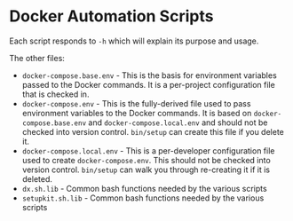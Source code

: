 # Docker Automation Scripts

Each script responds to `-h` which will explain its purpose and usage.

The other files:

* `docker-compose.base.env` - This is the basis for environment variables passed to the Docker commands.  It is a per-project
configuration file that is checked in.
* `docker-compose.env` - This is the fully-derived file used to pass environment variables to the Docker commands. It is based on
`docker-compose.base.env` and `docker-compose.local.env` and should not be checked into version control.  `bin/setup` can create this
file if you delete it.
* `docker-compose.local.env` - This is a per-developer configuration file used to create `docker-compose.env`.  This should not be
checked into version control.  `bin/setup` can walk you through re-creating it if it is deleted.
* `dx.sh.lib` - Common bash functions needed by the various scripts
* `setupkit.sh.lib` - Common bash functions needed by the various scripts

